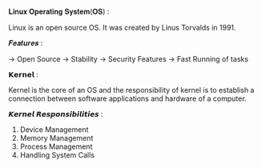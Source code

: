 𝐋𝐢𝐧𝐮𝐱 𝐎𝐩𝐞𝐫𝐚𝐭𝐢𝐧𝐠 𝐒𝐲𝐬𝐭𝐞𝐦(𝐎𝐒) :

Linux is an open source OS. It was created by Linus Torvalds in 1991.

𝑭𝒆𝒂𝒕𝒖𝒓𝒆𝒔 :

-> Open Source
-> Stability
-> Security Features
-> Fast Running of tasks

𝗞𝗲𝗿𝗻𝗲𝗹 :

Kernel is the core of an OS and the responsibility of kernel is to establish a connection between software applications and hardware of a computer.

𝙆𝙚𝙧𝙣𝙚𝙡 𝙍𝙚𝙨𝙥𝙤𝙣𝙨𝙞𝙗𝙞𝙡𝙞𝙩𝙞𝙚𝙨 :

1. Device Management
2. Memory Management
3. Process Management
4. Handling System Calls
